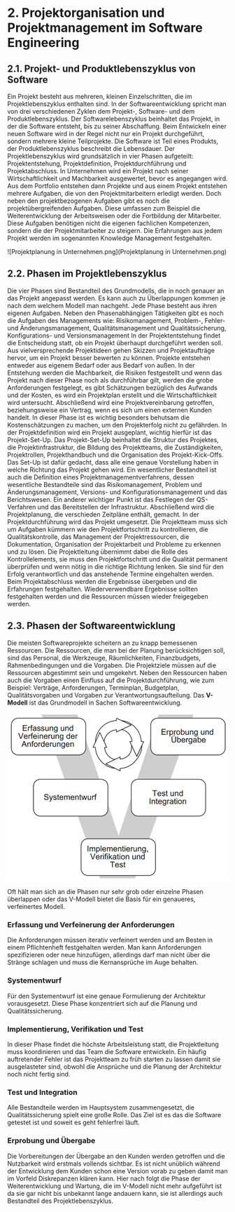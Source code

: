 # 2. Projektorganisation und Projektmanagement im Software Engineering
## 2.1. Projekt- und Produktlebenszyklus von Software
Ein Projekt besteht aus mehreren, kleinen Einzelschritten, die im Projektlebenszyklus enthalten sind. In der Softwareentwicklung spricht man von drei verschiedenen Zyklen dem Projekt-, Software- und dem Produktlebenszyklus.
Der Softwarelebenszyklus beinhaltet das Projekt, in der die Software entsteht, bis zu seiner Abschaffung. Beim Entwickeln einer neuen Software wird in der Regel nicht nur ein Projekt durchgeführt, sondern mehrere kleine Teilprojekte. Die Software ist Teil eines Produkts, der Produktlebenszyklus beschreibt die Lebensdauer. Der Projektlebenszyklus wird grundsätzlich in vier Phasen aufgeteilt: Projektentstehung, Projektdefinition, Projektdurchführung und Projektabschluss.
In Unternehmen wird ein Projekt nach seiner Wirtschaftlichkeit und Machbarkeit ausgewertet, bevor es angegangen wird. Aus dem Portfolio entstehen dann Projekte und aus einem Projekt entstehen mehrere Aufgaben, die von den Projektmitarbeitern erledigt werden. Doch neben den projektbezogenen Aufgaben gibt es noch die projektübergreifenden Aufgaben. Diese umfassen zum Beispiel die Weiterentwicklung der Arbeitsweisen oder die Fortbildung der Mitarbeiter. Diese Aufgaben benötigen nicht die eigenen fachlichen Kompetenzen, sondern die der Projektmitarbeiter zu steigern. Die Erfahrungen aus jedem Projekt werden im sogenannten Knowledge Management festgehalten.

![Projektplanung in Unternehmen.png](Projektplanung in Unternehmen.png)

## 2.2. Phasen im Projektlebenszyklus
Die vier Phasen sind Bestandteil des Grundmodells, die in noch genauer an das Projekt angepasst werden. Es kann auch zu Überlappungen kommen je nach dem welchem Modell man nachgeht. Jede Phase besteht aus ihren eigenen Aufgaben. Neben den Phasenabhängigen Tätigkeiten gibt es noch die Aufgaben des Managements wie: Risikomanagement, Problem-, Fehler- und Änderungsmanagement, Qualitätsmanagement und Qualitätssicherung, Konfigurations- und Versionsmanagement
In der Projektentstehung findet die Entscheidung statt, ob ein Projekt überhaupt durchgeführt werden soll. Aus vielversprechende Projektideen gehen Skizzen und Projektaufträge hervor, um ein Projekt besser bewerten zu können. Projekte entstehen entweder aus eigenem Bedarf oder aus Bedarf von außen. In der Entstehung werden die Machbarkeit, die Risiken festgestellt und wenn das Projekt nach dieser Phase noch als durchführbar gilt, werden die grobe Anforderungen festgelegt, es gibt Schätzungen bezüglich des Aufwands und der Kosten, es wird ein Projektplan erstellt und die Wirtschaftlichkeit wird untersucht. Abschließend wird eine Projektvereinbarung getroffen, beziehungsweise ein Vertrag, wenn es sich um einen externen Kunden handelt. In dieser Phase ist es wichtig besonders behutsam die Kostenschätzungen zu machen, um den Projekterfolg nicht zu gefährden.
In der Projektdefinition wird ein Projekt ausgeplant, wichtig hierfür ist das Projekt-Set-Up. Das Projekt-Set-Up beinhaltet die Struktur des Projektes, die Projektinfrastruktur, die Bildung des Projektteams, die Zuständigkeiten, Projektrollen, Projekthandbuch und die Organisation des Projekt-Kick-Offs.
Das Set-Up ist dafür gedacht, dass alle eine genaue Vorstellung haben in welche Richtung das Projekt gehen wird. Ein wesentlicher Bestandteil ist auch die Definition eines Projektmanagementverfahrens, dessen wesentliche Bestandteile sind das Risikomanagement, Problem und Änderungsmanagement, Versions- und Konfigurationsmanagement und das Berichtswesen. Ein anderer wichtiger Punkt ist das Festlegen der QS-Verfahren und das Bereitstellen der Infrastruktur. Abschließend wird die Projektplanung, die verschieden Zeitpläne enthält, gemacht.
In der Projektdurchführung wird das Projekt umgesetzt. Die Projektteam muss sich um Aufgaben kümmern wie den Projektfortschritt zu kontrollieren, die Qualitätskontrolle, das Management der Projektressourcen, die Dokumentation, Organisation der Projektarbeit und Probleme zu erkennen und zu lösen. Die Projektleitung übernimmt dabei die Rolle des Kontrollelements, sie muss den Projektfortschritt und die Qualität permanent überprüfen und wenn nötig in die richtige Richtung lenken. Sie sind für den Erfolg verantwortlich und das anstehende Termine eingehalten werden.
Beim Projektabschluss werden die Ergebnisse übergeben und die Erfahrungen festgehalten. Wiederverwendbare Ergebnisse sollten festgehalten werden und die Ressourcen müssen wieder freigegeben werden.

## 2.3. Phasen der Softwareentwicklung
Die meisten Softwareprojekte scheitern an zu knapp bemessenen Ressourcen. Die Ressourcen, die man bei der Planung berücksichtigen soll, sind das Personal, die Werkzeuge, Räumlichkeiten, Finanzbudgets, Rahmenbedingungen und die Vorgaben. Die Projektziele müssen auf die Ressourcen abgestimmt sein und umgekehrt. Neben den Ressourcen haben auch die Vorgaben einen Einfluss auf die Projektdurchführung, wie zum Beispiel: Verträge, Anforderungen, Terminplan, Budgetplan, Qualitätsvorgaben und Vorgaben zur Verantwortungsaufteilung.
Das **V-Modell** ist das Grundmodell in Sachen Softwareentwicklung.

![V-Modell](V-Modell.png)

Oft hält man sich an die Phasen nur sehr grob oder einzelne Phasen überlappen oder das V-Modell bietet die Basis für ein genaueres, verfeinertes Modell.

### Erfassung und Verfeinerung der Anforderungen
Die Anforderungen müssen iterativ verfeinert werden und am Besten in einem Pflichtenheft festgehalten werden. Man kann Anforderungen spezifizieren oder neue hinzufügen, allerdings darf man nicht über die Stränge schlagen und muss die Kernansprüche im Auge behalten.

### Systementwurf
Für den Systementwurf ist eine genaue Formulierung der Architektur vorausgesetzt. Diese Phase konzentriert sich auf die Planung und Qualitätssicherung. 

### Implementierung, Verifikation und Test
In dieser Phase findet die höchste Arbeitsleistung statt, die Projektleitung muss koordinieren und das Team die Software entwickeln. Ein häufig auftretender Fehler ist das Projektteam zu früh starten zu lassen damit sie ausgelasteter sind, obwohl die Ansprüche und die Planung der Architektur noch nicht fertig sind.

### Test und Integration
Alle Bestandteile werden im Hauptsystem zusammengesetzt, die Qualitätssicherung spielt eine große Rolle. Das Ziel ist es das die Software getestet ist und soweit es geht fehlerfrei läuft.

### Erprobung und Übergabe
Die Vorbereitungen der Übergabe an den Kunden werden getroffen und die Nutzbarkeit wird erstmals vollends sichtbar.
Es ist nicht unüblich während der Entwicklung dem Kunden schon eine Version vorab zu geben damit man im Vorfeld Diskrepanzen klären kann. Hier nach folgt die Phase der Weiterentwicklung und Wartung, die im V-Modell nicht mehr aufgeführt ist da sie gar nicht bis unbekannt lange andauern kann, sie ist allerdings auch Bestandteil des Projektlebenszyklus.
